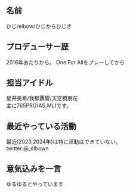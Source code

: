 ## 名前

ひじ/elbow/ひじからひじき

## プロデューサー歴

2016年あたりから。
One For Allをプレーしてから

## 担当アイドル
星井美希/我那覇響/天空橋朋花  
主に765PRO(AS,ML)です。

## 最近やっている活動

最近(2023,2024年)は特に活動はできていない。  
twitter:@_elbown

## 意気込みを一言

ゆるゆるとやっています

